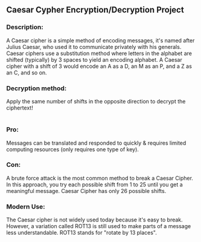 ## Caesar Cypher Encryption/Decryption Project

### Description: 

A Caesar cipher is a simple method of encoding messages, it's named after Julius Caesar, who used it to communicate privately with his generals. Caesar ciphers use a substitution method where letters in the alphabet are shifted (typically) by 3 spaces to yield an encoding alphabet. A Caesar cipher with a shift of 3 would encode an A as a D, an M as an P, and a Z as an C, and so on.

### Decryption method: 

Apply the same number of shifts in the opposite direction to decrypt the ciphertext!

#
### Pro:

Messages can be translated and responded to quickly & requires limited computing resources (only requires one type of key).

### Con:

A brute force attack is the most common method to break a Caesar Cipher. In this approach, you try each possible shift from 1 to 25 until you get a meaningful message. Caesar Cipher has only 26 possible shifts.

### Modern Use:

The Caesar cipher is not widely used today because it's easy to break. However, a variation called ROT13 is still used to make parts of a message less understandable. ROT13 stands for "rotate by 13 places".
